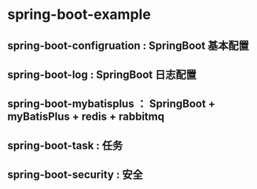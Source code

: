 # spring-boot-example

## spring-boot-configruation : SpringBoot 基本配置
## spring-boot-log : SpringBoot 日志配置
## spring-boot-mybatisplus ： SpringBoot + myBatisPlus + redis + rabbitmq
## spring-boot-task : 任务
## spring-boot-security : 安全

